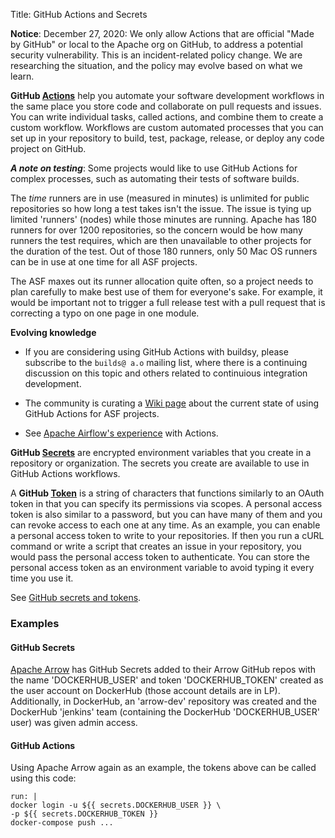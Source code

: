Title: GitHub Actions and Secrets

**Notice**: December 27, 2020: We only allow Actions that are official "Made by GitHub" or local to the Apache org on GitHub, to address a potential security vulnerability. This  is an incident-related policy change. We are researching the situation, and the policy may evolve based on what we learn.

**GitHub <a href="https://help.github.com/en/actions/getting-started-with-github-actions/about-github-actions" target="_blank">Actions</a>** help you automate your software development workflows in the same place you store code and collaborate on pull requests and issues. You can write individual tasks, called actions, and combine them to create a custom workflow. Workflows are custom automated processes that you can set up in your repository to build, test, package, release, or deploy any code project on GitHub.

***A note on testing***: Some projects would like to use GitHub Actions for complex processes, such as automating their tests of software builds. 

The _time_ runners are in use (measured in minutes) is unlimited for public repositories so how long a test takes isn't the issue. The issue is tying up limited 'runners' (nodes) while those minutes are running. Apache has 180 runners for over 1200 repositories, so the concern would be how many runners the test requires, which are then unavailable to other projects for the duration of the test. Out of those 180 runners, only 50 Mac OS runners can be in use at one time for all ASF projects.

The ASF maxes out its runner allocation quite often, so a project needs to plan carefully to make best use of them for everyone's sake. For example, it would be important not to trigger a full release test with a pull request that is correcting a typo on one page in one module.

**Evolving knowledge**

-  If you are considering using GitHub Actions with buildsy, please subscribe to the `builds@ a.o` mailing list, where there is a continuing discussion on this topic and others related to continuious integration development.

- The community is curating a <a href="https://cwiki.apache.org/confluence/display/BUILDS/GitHub+Actions+status" target="_blank">Wiki page</a> about the current state of using GitHub Actions for ASF projects.

- See <a href="https://cwiki.apache.org/confluence/display/INFRA/Github+Actions+to+DockerHub" target="_blank">Apache Airflow's experience</a> with Actions.

**GitHub <a href="https://help.github.com/en/actions/configuring-and-managing-workflows/creating-and-storing-encrypted-secrets" target="_blank">Secrets</a>** are encrypted environment variables that you create in a repository or organization. The secrets you create are available to use in GitHub Actions workflows.

A **GitHub <a href="https://docs.github.com/en/developers/apps/about-apps#personal-access-tokens" target="_blank">Token</a>** is a string of characters that functions similarly to an OAuth token in that you can specify its permissions via scopes. A personal access token is also similar to a password, but you can have many of them and you can revoke access to each one at any time. As an example, you can enable a personal access token to write to your repositories. If then you run a cURL command or write a script that creates an issue in your repository, you would pass the personal access token to authenticate. You can store the personal access token as an environment variable to avoid typing it every time you use it.

See <a href="https://cwiki.apache.org/confluence/display/INFRA/Github+Secrets+and+Tokens" target="_blank">GitHub secrets and tokens</a>.

### Examples ###

#### GitHub Secrets ####

<a href="https://arrow.apache.org/" target="_blank">Apache Arrow</a> has GitHub Secrets added to their Arrow GitHub repos with the name 'DOCKERHUB_USER' and token 'DOCKERHUB_TOKEN' created as the user account on DockerHub (those account details are in LP).
Additionally, in DockerHub, an 'arrow-dev' repository was created and the DockerHub 'jenkins' team (containing  the DockerHub 'DOCKERHUB_USER' user) was given admin access.

#### GitHub Actions ####

Using Apache Arrow again as an example, the tokens above can be called using this code:

```
run: |
docker login -u ${{ secrets.DOCKERHUB_USER }} \
-p ${{ secrets.DOCKERHUB_TOKEN }}
docker-compose push ...
```
